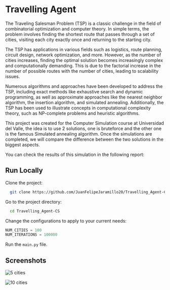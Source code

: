 
# Travelling Agent

The Traveling Salesman Problem (TSP) is a classic challenge in the field of combinatorial optimization and computer theory. In simple terms, the problem involves finding the shortest route that passes through a set of cities, visiting each city exactly once and returning to the starting city.

The TSP has applications in various fields such as logistics, route planning, circuit design, network optimization, and more. However, as the number of cities increases, finding the optimal solution becomes increasingly complex and computationally demanding. This is due to the factorial increase in the number of possible routes with the number of cities, leading to scalability issues.

Numerous algorithms and approaches have been developed to address the TSP, including exact methods like exhaustive search and dynamic programming, as well as approximate approaches like the nearest neighbor algorithm, the insertion algorithm, and simulated annealing. Additionally, the TSP has been used to illustrate concepts in computational complexity theory, such as NP-complete problems and heuristic algorithms.

This project was created for the Computer Simulation course at Universidad del Valle, the idea is to use 2 solutions, one is bruteforce and the other one is the famous Simulated annealing algorithm. Once the simulations are completed, we will compare the difference between the two solutions in the biggest aspects.

You can check the results of this simulation in the following report:





## Run Locally

Clone the project:

```bash
  git clone https://github.com/JuanFelipeJaramillo20/Travelling_Agent-CS.git
```

Go to the project directory:

```bash
  cd Travelling_Agent-CS
```

Change the configurations to apply to your current needs:

```python
NUM_CITIES = 100
NUM_ITERATIONS = 100000
```

Run the ```main.py``` file.


## Screenshots

![5 cities](https://imgur.com/a/iGeF3L9)

![10 cities](https://drive.google.com/file/d/1XNj9E-dzAEkFakiW8sViRhkXkuUSpUY4/view?usp=sharing)
